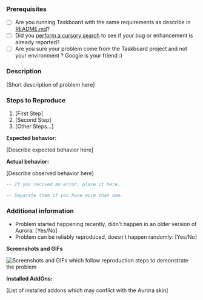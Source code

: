 ### Prerequisites ###

* [ ] Are you running Taskboard with the same requirements as describe in [README.md](https://github.com/kiswa/TaskBoard/blob/master/README.md)?
* [ ] Did you [perform a cursory search](https://github.com/kiswa/TaskBoard/issues?utf8=%E2%9C%93&q=is%3Aissue) to see if your bug or enhancement is already reported?
* [ ] Are you sure your problem come from the Taskboard project and not your environment ? Google is your friend :)

### Description ###

[Short description of problem here]

### Steps to Reproduce ###

1. [First Step]
2. [Second Step]
3. [Other Steps...]

**Expected behavior:**

[Describe expected behavior here]

**Actual behavior:**

[Describe observed behavior here]

``` lua
-- If you recived an error, place it here.
```

``` lua
-- Separate them if you have more than one.
```

### Additional information ###

* Problem started happening recently, didn't happen in an older version of Aurora: [Yes/No]
* Problem can be reliably reproduced, doesn't happen randomly: [Yes/No]

**Screenshots and GIFs**

![Screenshots and GIFs which follow reproduction steps to demonstrate the problem](url)

**Installed AddOns:**

[List of installed addons which may conflict with the Aurora skin]

